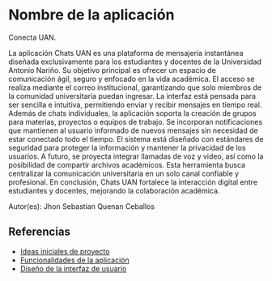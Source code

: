 # Nombre de la aplicación

Conecta UAN. 

La aplicación Chats UAN es una plataforma de mensajería instantánea diseñada exclusivamente para los estudiantes y docentes de la Universidad Antonio Nariño.
Su objetivo principal es ofrecer un espacio de comunicación ágil, seguro y enfocado en la vida académica.
El acceso se realiza mediante el correo institucional, garantizando que solo miembros de la comunidad universitaria puedan ingresar.
La interfaz está pensada para ser sencilla e intuitiva, permitiendo enviar y recibir mensajes en tiempo real.
Además de chats individuales, la aplicación soporta la creación de grupos para materias, proyectos o equipos de trabajo.
Se incorporan notificaciones que mantienen al usuario informado de nuevos mensajes sin necesidad de estar conectado todo el tiempo.
El sistema está diseñado con estándares de seguridad para proteger la información y mantener la privacidad de los usuarios.
A futuro, se proyecta integrar llamadas de voz y video, así como la posibilidad de compartir archivos académicos.
Esta herramienta busca centralizar la comunicación universitaria en un solo canal confiable y profesional.
En conclusión, Chats UAN fortalece la interacción digital entre estudiantes y docentes, mejorando la colaboración académica.

Autor(es): Jhon Sebastian Quenan Ceballos



## Referencias

- [Ideas iniciales de proyecto](docs/ideas.md)
- [Funcionalidades de la aplicación](docs/funcionalidades.md)
- [Diseño de la interfaz de usuario](docs/ui.md)